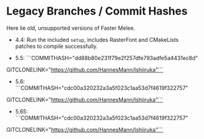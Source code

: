 # Legacy Branches / Commit Hashes

Here lie old, unsupported versions of Faster Melee.

* 4.4: Run the included `setup`, includes RasterFont and CMakeLists patches to compile successfully.

* 5.5: ```COMMITHASH="dd88b80e231f79e2f257dfe793adfe5a4431ec8d"

GITCLONELINK="https://github.com/HannesMann/Ishiiruka"```

* 5.6: ```COMMITHASH="cdc00a320232a3a5f023c1aa53d7f4619f322757"

GITCLONELINK="https://github.com/HannesMann/Ishiiruka"```

* 5.65: ```COMMITHASH="cdc00a320232a3a5f023c1aa53d7f4619f322757"

GITCLONELINK="https://github.com/HannesMann/Ishiiruka"```